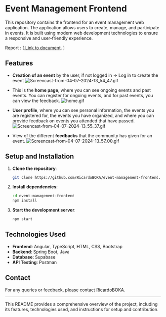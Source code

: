 # Event Management Frontend

This repository contains the frontend for an event management web application. The application allows users to create, manage, and participate in events. It is built using modern web development technologies to ensure a responsive and user-friendly experience.



Report : [[ Link to document](https://docs.google.com/document/d/1dqykALyXfXUbv8nkvn7aGru-nahbKpeXsboMefi1G1I/edit). ]



## Features

- **Creation of an event** by the user, if not logged in => Log in to create the event
![Screencast-from-04-07-2024-13_54_47.gif](docs/images/Screencast-from-04-07-2024-13_54_47.gif)

- This is the **home page**, where you can see ongoing events and past events. You can register for ongoing events, and for past events, you can view the feedback.
![home.gif](docs/images/home.gif)

- **User profile**, where you can see personal information, the events you are registered for, the events you have organized, and where you can provide feedback on events you attended that have passed.
![Screencast-from-04-07-2024-13_55_37.gif](docs/images/Screencast-from-04-07-2024-13_55_37.gif)

- View of the different **feedbacks** that the community has given for an event.
![Screencast-from-04-07-2024-13_57_00.gif](docs/images/Screencast-from-04-07-2024-13_57_00.gif)

## Setup and Installation

1. **Clone the repository**:
   ```sh
   git clone https://github.com/RicardoBOKA/event-management-frontend.git
   ```
2. **Install dependencies**:
   ```sh
   cd event-management-frontend
   npm install
   ```
3. **Start the development server**:
   ```sh
   npm start
   ```

## Technologies Used

- **Frontend**: Angular, TypeScript, HTML, CSS, Bootstrap
- **Backend**: Spring Boot, Java
- **Database**: Supabase
- **API Testing**: Postman

## Contact

For any queries or feedback, please contact [RicardoBOKA](https://github.com/RicardoBOKA).

---

This README provides a comprehensive overview of the project, including its features, technologies used, and instructions for setup and contribution.